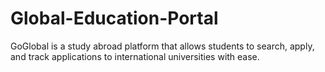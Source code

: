# Global-Education-Portal
GoGlobal is a study abroad platform that allows students to search, apply, and track applications to international universities with ease.
